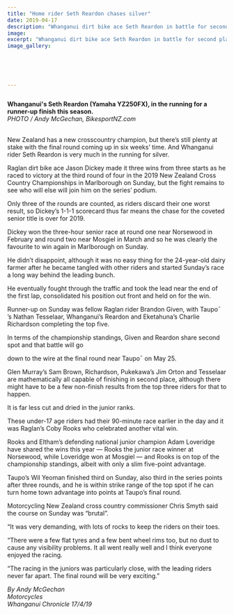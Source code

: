 ```yaml
---
title: "Home rider Seth Reardon chases silver"
date: 2019-04-17
description: "Whanganui dirt bike ace Seth Reardon in battle for second place in NZ championships..."
image: 
excerpt: "Whanganui dirt bike ace Seth Reardon in battle for second place in NZ championships."
image_gallery:
    
    
    
    
    
---
```


<p><strong data-bind="text: imageTitle"><img src="https://i.prcdn.co/img?regionKey=sLtComtQaO5aB4RHJsjsPQ%3d%3d" alt="" /></strong></p>
<p><strong data-bind="text: imageTitle">Whanganui's Seth Reardon (Yamaha YZ250FX), in the running for a runner-up finish this season.<br /></strong><em>PHOTO / Andy McGechan, BikesportNZ.com</em></p>
<p data-bind="text: $data"><br />New Zealand has a new crosscountry champion, but there&rsquo;s still plenty at stake with the final round coming up in six weeks&rsquo; time. And Whanganui rider Seth Reardon is very much in the running for silver.</p>
<p data-bind="text: $data">Raglan dirt bike ace Jason Dickey made it three wins from three starts as he raced to victory at the third round of four in the 2019 New Zealand Cross Country Championships in Marlborough on Sunday, but the fight remains to see who will else will join him on the series&rsquo; podium.</p>
<p data-bind="text: $data">Only three of the rounds are counted, as riders discard their one worst result, so Dickey&rsquo;s 1-1-1 scorecard thus far means the chase for the coveted senior title is over for 2019.</p>
<p data-bind="text: $data">Dickey won the three-hour senior race at round one near Norsewood in February and round two near Mosgiel in March and so he was clearly the favourite to win again in Marlborough on Sunday.</p>
<p data-bind="text: $data">He didn&rsquo;t disappoint, although it was no easy thing for the 24-year-old dairy farmer after he became tangled with other riders and started Sunday&rsquo;s race a long way behind the leading bunch.</p>
<p data-bind="text: $data">He eventually fought through the traffic and took the lead near the end of the first lap, consolidated his position out front and held on for the win.</p>
<p data-bind="text: $data">Runner-up on Sunday was fellow Raglan rider Brandon Given, with Taupo&macr; &rsquo;s Nathan Tesselaar, Whanganui&rsquo;s Reardon and Eketahuna&rsquo;s Charlie Richardson completing the top five.</p>
<p data-bind="text: $data">In terms of the championship standings, Given and Reardon share second spot and that battle will go</p>
<p data-bind="text: $data">down to the wire at the final round near Taupo&macr; on May 25.</p>
<p data-bind="text: $data">Glen Murray&rsquo;s Sam Brown, Richardson, Pukekawa&rsquo;s Jim Orton and Tesselaar are mathematically all capable of finishing in second place, although there might have to be a few non-finish results from the top three riders for that to happen.</p>
<p data-bind="text: $data">It is far less cut and dried in the junior ranks.</p>
<p data-bind="text: $data">These under-17 age riders had their 90-minute race earlier in the day and it was Raglan&rsquo;s Coby Rooks who celebrated another vital win.</p>
<p data-bind="text: $data">Rooks and Eltham&rsquo;s defending national junior champion Adam Loveridge have shared the wins this year &mdash; Rooks the junior race winner at Norsewood, while Loveridge won at Mosgiel &mdash; and Rooks is on top of the championship standings, albeit with only a slim five-point advantage.</p>
<p data-bind="text: $data">Taupo&rsquo;s Wil Yeoman finished third on Sunday, also third in the series points after three rounds, and he is within strike range of the top spot if he can turn home town advantage into points at Taupo&rsquo;s final round.</p>
<p data-bind="text: $data">Motorcycling New Zealand cross country commissioner Chris Smyth said the course on Sunday was &ldquo;brutal&rdquo;.</p>
<p data-bind="text: $data">&ldquo;It was very demanding, with lots of rocks to keep the riders on their toes.</p>
<p data-bind="text: $data">&ldquo;There were a few flat tyres and a few bent wheel rims too, but no dust to cause any visibility problems. It all went really well and I think everyone enjoyed the racing.</p>
<p data-bind="text: $data">&ldquo;The racing in the juniors was particularly close, with the leading riders never far apart. The final round will be very exciting.&rdquo;</p>
<p data-bind="text: $data"><em>By Andy McGechan</em><br /><em>Motorcycles</em><br /><em>Whanganui Chronicle 17/4/19</em></p>


